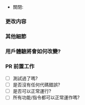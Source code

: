 - 關閉: <!-- Issue 的鏈接 (如有) -->

### 更改内容
<!-- 告訴我們為什麽要進行這些更改 -->

### 其他細節
<!-- 例子:
- 為什麽需要這次更改?
- 有什麽功能會被影響?
- 有任何性能上或是功能上的進步嗎?
-->

### 用戶體驗將會如何改變?
<!-- 提供更改前以及更改后的例子，或是提供屏幕截圖 -->

### PR 前置工作
<!-- 這些工作必須在PR被合併之前完成 -->

- [ ] 測試過了嗎?
- [ ] 是否沒有任何代碼錯誤? <!-- Link to PR here -->
- [ ] 是否可以正常運行?
- [ ] 所有功能/指令都可以正常運作嗎?
